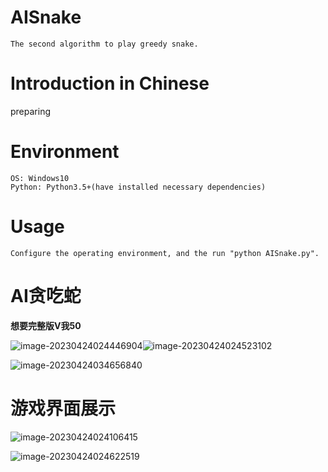 # AISnake 
```
The second algorithm to play greedy snake.
```

# Introduction in Chinese
preparing

# Environment
```
OS: Windows10
Python: Python3.5+(have installed necessary dependencies)
```

# Usage
```
Configure the operating environment, and the run "python AISnake.py".
```



# AI贪吃蛇

**想要完整版V我50**

![image-20230424024446904](D:\pythonwork\snake\pic\image-20230424024446904.png)![image-20230424024523102](D:\pythonwork\snake\pic\image-20230424024523102.png)

![image-20230424034656840](D:\pythonwork\snake\pic\image-20230424034656840.png)



# 游戏界面展示



![image-20230424024106415](D:\pythonwork\snake\pic\image-20230424024106415.png)

![image-20230424024622519](D:\pythonwork\snake\pic\image-20230424024622519.png)

# 